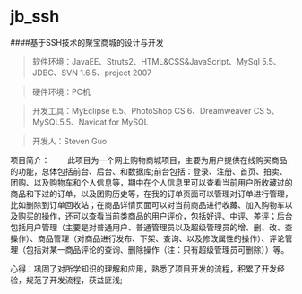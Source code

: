 # jb_ssh
####基于SSH技术的聚宝商城的设计与开发

>软件环境：JavaEE、Struts2、HTML&CSS&JavaScript、MySql 5.5、JDBC、SVN 1.6.5、project 2007

>硬件环境：PC机

>开发工具：MyEclipse 6.5、PhotoShop CS 6、Dreamweaver CS 5、MySQL5.5、Navicat for MySQL

>开发人：Steven Guo

项目简介：
　　此项目为一个网上购物商城项目，主要为用户提供在线购买商品的功能，总体包括前台、后台、和数据库;前台包括：登录、注册、首页、拍卖、团购、以及购物车和个人信息等，期中在个人信息里可以查看当前用户所收藏过的商品和下过的订单，以及团购历史等，在我的订单页面可以管理对订单进行管理，比如删除到订单回收站；在商品详情页面可以对当前商品进行收藏、加入购物车以及购买的操作，还可以查看当前类商品的用户评价，包括好评、中评、差评；后台包括用户管理（主要是对普通用户、普通管理员以及超级管理员的增、删、改、查操作）、商品管理（对商品进行发布、下架、查询、以及修改属性的操作）、评论管理（包括对某一商品评论的查询、删除操作（注：只有超级管理员可删除））等。

心得：巩固了对所学知识的理解和应用，熟悉了项目开发的流程，积累了开发经验，规范了开发流程，获益匪浅;
